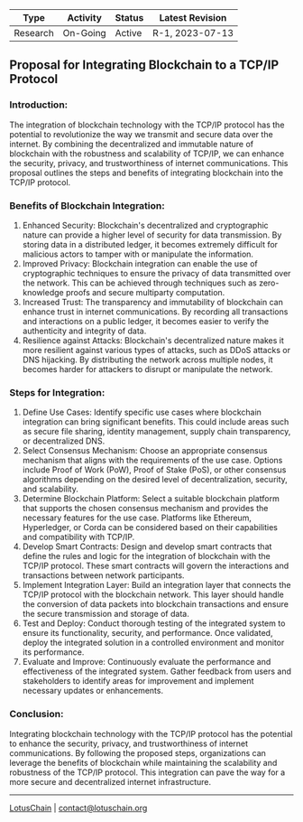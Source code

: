 | Type            | Activity      | Status | Latest Revision  |
|-----------------|---------------|--------|------------------|
| Research        | On-Going      | Active | R-1, 2023-07-13  |

## Proposal for Integrating Blockchain to a TCP/IP Protocol

### Introduction:
The integration of blockchain technology with the TCP/IP protocol has the potential to revolutionize the way we transmit and secure data over the internet. By combining the decentralized and immutable nature of blockchain with the robustness and scalability of TCP/IP, we can enhance the security, privacy, and trustworthiness of internet communications. This proposal outlines the steps and benefits of integrating blockchain into the TCP/IP protocol.

### Benefits of Blockchain Integration:
1. Enhanced Security: Blockchain's decentralized and cryptographic nature can provide a higher level of security for data transmission. By storing data in a distributed ledger, it becomes extremely difficult for malicious actors to tamper with or manipulate the information.
2. Improved Privacy: Blockchain integration can enable the use of cryptographic techniques to ensure the privacy of data transmitted over the network. This can be achieved through techniques such as zero-knowledge proofs and secure multiparty computation.
3. Increased Trust: The transparency and immutability of blockchain can enhance trust in internet communications. By recording all transactions and interactions on a public ledger, it becomes easier to verify the authenticity and integrity of data.
4. Resilience against Attacks: Blockchain's decentralized nature makes it more resilient against various types of attacks, such as DDoS attacks or DNS hijacking. By distributing the network across multiple nodes, it becomes harder for attackers to disrupt or manipulate the network.

### Steps for Integration:
1. Define Use Cases: Identify specific use cases where blockchain integration can bring significant benefits. This could include areas such as secure file sharing, identity management, supply chain transparency, or decentralized DNS.
2. Select Consensus Mechanism: Choose an appropriate consensus mechanism that aligns with the requirements of the use case. Options include Proof of Work (PoW), Proof of Stake (PoS), or other consensus algorithms depending on the desired level of decentralization, security, and scalability.
3. Determine Blockchain Platform: Select a suitable blockchain platform that supports the chosen consensus mechanism and provides the necessary features for the use case. Platforms like Ethereum, Hyperledger, or Corda can be considered based on their capabilities and compatibility with TCP/IP.
4. Develop Smart Contracts: Design and develop smart contracts that define the rules and logic for the integration of blockchain with the TCP/IP protocol. These smart contracts will govern the interactions and transactions between network participants.
5. Implement Integration Layer: Build an integration layer that connects the TCP/IP protocol with the blockchain network. This layer should handle the conversion of data packets into blockchain transactions and ensure the secure transmission and storage of data.
6. Test and Deploy: Conduct thorough testing of the integrated system to ensure its functionality, security, and performance. Once validated, deploy the integrated solution in a controlled environment and monitor its performance.
7. Evaluate and Improve: Continuously evaluate the performance and effectiveness of the integrated system. Gather feedback from users and stakeholders to identify areas for improvement and implement necessary updates or enhancements.

### Conclusion:
Integrating blockchain technology with the TCP/IP protocol has the potential to enhance the security, privacy, and trustworthiness of internet communications. By following the proposed steps, organizations can leverage the benefits of blockchain while maintaining the scalability and robustness of the TCP/IP protocol. This integration can pave the way for a more secure and decentralized internet infrastructure.

---

[LotusChain](https://lotuschain.org) | contact@lotuschain.org
